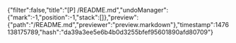 {"filter":false,"title":"[P] /README.md","undoManager":{"mark":-1,"position":-1,"stack":[]},"preview":{"path":"/README.md","previewer":"preview.markdown"},"timestamp":1476138175789,"hash":"da39a3ee5e6b4b0d3255bfef95601890afd80709"}
